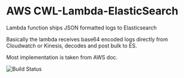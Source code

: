 # AWS CWL-Lambda-ElasticSearch

Lambda function ships JSON formatted logs to Elasticsearch

Basically the lambda receives base64 encoded logs directly from Cloudwatch or Kinesis, decodes and post bulk to ES.

Most implementation is taken from AWS doc.

<img src="https://travis-ci.org/joykabir/aws-lambda-elasticsearch.svg?branch=master" alt="Build Status" />
